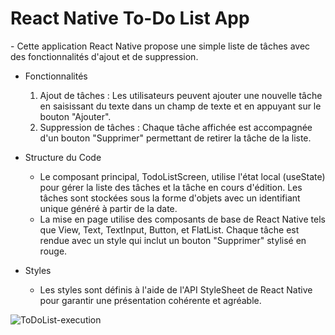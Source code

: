 <h1>React Native To-Do List App</h1> 
- Cette application React Native propose une simple liste de tâches avec des fonctionnalités d'ajout et de suppression.

* Fonctionnalités
  1. Ajout de tâches : Les utilisateurs peuvent ajouter une nouvelle tâche en saisissant du texte dans un champ de texte et en appuyant sur le bouton "Ajouter".
  2. Suppression de tâches : Chaque tâche affichée est accompagnée d'un bouton "Supprimer" permettant de retirer la tâche de la liste.

* Structure du Code
  - Le composant principal, TodoListScreen, utilise l'état local (useState) pour gérer la liste des tâches et la tâche en cours d'édition. Les tâches sont stockées sous la forme d'objets avec un identifiant unique généré à partir de la date.
  - La mise en page utilise des composants de base de React Native tels que View, Text, TextInput, Button, et FlatList. Chaque tâche est rendue avec un style qui inclut un bouton "Supprimer" stylisé en rouge.

* Styles
  - Les styles sont définis à l'aide de l'API StyleSheet de React Native pour garantir une présentation cohérente et agréable.

![ToDoList-execution](https://github.com/KAROUIFARES/React-Native-To-Do-List-App/assets/126524113/d9d38a5d-5d4c-450c-b17d-d6725727a062)


